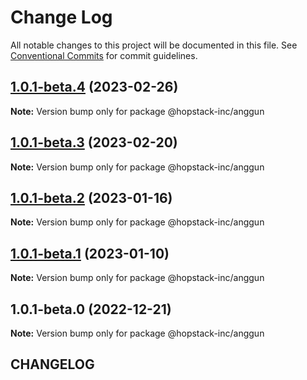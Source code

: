 # Change Log

All notable changes to this project will be documented in this file.
See [Conventional Commits](https://conventionalcommits.org) for commit guidelines.

## [1.0.1-beta.4](https://github.com/hopstack-inc/platform_integrations-provider-pkg/compare/@hopstack-inc/anggun@1.0.1-beta.3...@hopstack-inc/anggun@1.0.1-beta.4) (2023-02-26)

**Note:** Version bump only for package @hopstack-inc/anggun





## [1.0.1-beta.3](https://github.com/hopstack-inc/platform_integrations-provider-pkg/compare/@hopstack-inc/anggun@1.0.1-beta.2...@hopstack-inc/anggun@1.0.1-beta.3) (2023-02-20)

**Note:** Version bump only for package @hopstack-inc/anggun





## [1.0.1-beta.2](https://github.com/hopstack-inc/platform_integrations-provider-pkg/compare/@hopstack-inc/anggun@1.0.1-beta.1...@hopstack-inc/anggun@1.0.1-beta.2) (2023-01-16)

**Note:** Version bump only for package @hopstack-inc/anggun





## [1.0.1-beta.1](https://github.com/hopstack-inc/platform_integrations-provider-pkg/compare/@hopstack-inc/anggun@1.0.1-beta.0...@hopstack-inc/anggun@1.0.1-beta.1) (2023-01-10)

**Note:** Version bump only for package @hopstack-inc/anggun





## 1.0.1-beta.0 (2022-12-21)

**Note:** Version bump only for package @hopstack-inc/anggun





## CHANGELOG
